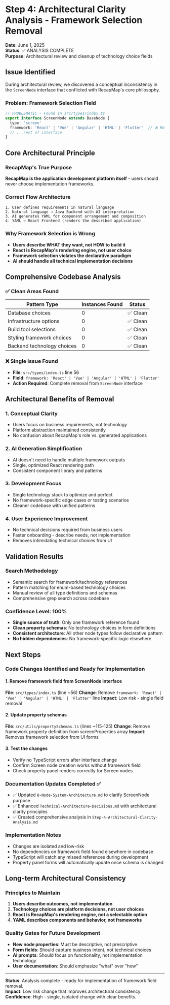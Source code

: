 # Step 4: Architectural Clarity Analysis - Framework Selection Removal

**Date**: June 1, 2025  
**Status**: ✅ ANALYSIS COMPLETE  
**Purpose**: Architectural review and cleanup of technology choice fields

## Issue Identified

During architectural review, we discovered a conceptual inconsistency in the `ScreenNode` interface that conflicted with RecapMap's core philosophy.

### Problem: Framework Selection Field
```typescript
// PROBLEMATIC - Found in src/types/index.ts
export interface ScreenNode extends BaseNode {
  type: 'screen'
  framework: 'React' | 'Vue' | 'Angular' | 'HTML' | 'Flutter'  // ❌ Remove this
  // ...rest of interface
}
```

## Core Architectural Principle

### RecapMap's True Purpose
**RecapMap is the application development platform itself** - users should never choose implementation frameworks.

### Correct Flow Architecture
```
1. User defines requirements in natural language
2. Natural language → Java Backend with AI interpretation  
3. AI generates YAML for component arrangement and composition
4. YAML → React Frontend (renders the described application)
```

### Why Framework Selection is Wrong
- **Users describe WHAT they want, not HOW to build it**
- **React is RecapMap's rendering engine, not user choice**
- **Framework selection violates the declarative paradigm**
- **AI should handle all technical implementation decisions**

## Comprehensive Codebase Analysis

### ✅ Clean Areas Found
| **Pattern Type** | **Instances Found** | **Status** |
|------------------|-------------------|------------|
| Database choices | 0 | ✅ Clean |
| Infrastructure options | 0 | ✅ Clean |
| Build tool selections | 0 | ✅ Clean |
| Styling framework choices | 0 | ✅ Clean |
| Backend technology choices | 0 | ✅ Clean |

### ❌ Single Issue Found
- **File**: `src/types/index.ts` line 56
- **Field**: `framework: 'React' | 'Vue' | 'Angular' | 'HTML' | 'Flutter'`
- **Action Required**: Complete removal from `ScreenNode` interface

## Architectural Benefits of Removal

### 1. **Conceptual Clarity**
- Users focus on business requirements, not technology
- Platform abstraction maintained consistently
- No confusion about RecapMap's role vs. generated applications

### 2. **AI Generation Simplification**  
- AI doesn't need to handle multiple framework outputs
- Single, optimized React rendering path
- Consistent component library and patterns

### 3. **Development Focus**
- Single technology stack to optimize and perfect
- No framework-specific edge cases or testing scenarios
- Cleaner codebase with unified patterns

### 4. **User Experience Improvement**
- No technical decisions required from business users
- Faster onboarding - describe needs, not implementation
- Removes intimidating technical choices from UI

## Validation Results

### Search Methodology
- Semantic search for framework/technology references
- Pattern matching for enum-based technology choices  
- Manual review of all type definitions and schemas
- Comprehensive grep search across codebase

### Confidence Level: 100%
- **Single source of truth**: Only one framework reference found
- **Clean property schemas**: No technology choices in form definitions
- **Consistent architecture**: All other node types follow declarative pattern
- **No hidden dependencies**: No framework-specific logic elsewhere

## Next Steps

### Code Changes Identified and Ready for Implementation

#### 1. Remove framework field from ScreenNode interface
**File**: `src/types/index.ts` (line ~56)
**Change**: Remove `framework: 'React' | 'Vue' | 'Angular' | 'HTML' | 'Flutter'` line
**Impact**: Low risk - single field removal

#### 2. Update property schemas 
**File**: `src/utils/propertySchemas.ts` (lines ~115-125)
**Change**: Remove framework property definition from screenProperties array
**Impact**: Removes framework selection from UI forms

#### 3. Test the changes
- Verify no TypeScript errors after interface change
- Confirm Screen node creation works without framework field
- Check property panel renders correctly for Screen nodes

### Documentation Updates Completed ✅
- ✅ Updated `8-Node-System-Architecture.md` to clarify ScreenNode purpose
- ✅ Enhanced `Technical-Architecture-Decisions.md` with architectural clarity principles
- ✅ Created comprehensive analysis in `Step-4-Architectural-Clarity-Analysis.md`

### Implementation Notes
- Changes are isolated and low-risk
- No dependencies on framework field found elsewhere in codebase
- TypeScript will catch any missed references during development
- Property panel forms will automatically update once schema is changed

## Long-term Architectural Consistency

### Principles to Maintain
1. **Users describe outcomes, not implementation**
2. **Technology choices are platform decisions, not user choices**
3. **React is RecapMap's rendering engine, not a selectable option**
4. **YAML describes components and behavior, not frameworks**

### Quality Gates for Future Development
- **New node properties**: Must be descriptive, not prescriptive
- **Form fields**: Should capture business intent, not technical choices
- **AI prompts**: Should focus on functionality, not implementation technology
- **User documentation**: Should emphasize "what" over "how"

---

**Status**: Analysis complete - ready for implementation of framework field removal.  
**Impact**: Low risk change that improves architectural consistency.  
**Confidence**: High - single, isolated change with clear benefits.
